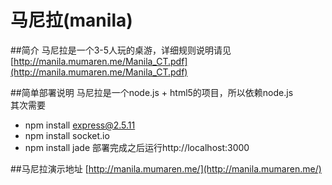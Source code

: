 马尼拉(manila)
======
##简介
马尼拉是一个3-5人玩的桌游，详细规则说明请见[http://manila.mumaren.me/Manila_CT.pdf](http://manila.mumaren.me/Manila_CT.pdf)

##简单部署说明
马尼拉是一个node.js + html5的项目，所以依赖node.js  
其次需要  
* npm install express@2.5.11
* npm install socket.io
* npm install jade
部署完成之后运行http://localhost:3000


##马尼拉演示地址
[http://manila.mumaren.me/](http://manila.mumaren.me/)
